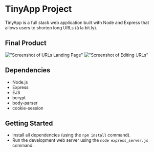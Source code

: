 # TinyApp Project

TinyApp is a full stack web application built with Node and Express that allows users to shorten long URLs (à la bit.ly).

## Final Product

!["Screenshot of URLs Landing Page"](https://raw.githubusercontent.com/bernard9/tinyapp/master/docs/urls-page.png)
!["Screenshot of Editing URLs"](https://raw.githubusercontent.com/bernard9/tinyapp/master/docs/urls_edit.png)


## Dependencies

- Node.js
- Express
- EJS
- bcrypt
- body-parser
- cookie-session

## Getting Started

- Install all dependencies (using the `npm install` command).
- Run the development web server using the `node express_server.js` command.